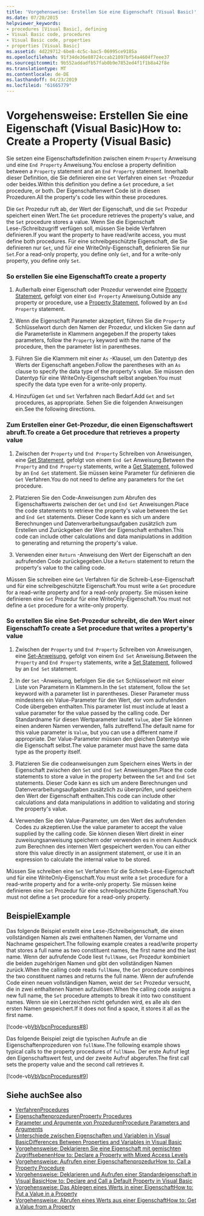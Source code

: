```yaml
---
title: 'Vorgehensweise: Erstellen Sie eine Eigenschaft (Visual Basic)'
ms.date: 07/20/2015
helpviewer_keywords:
- procedures [Visual Basic], defining
- Visual Basic code, procedures
- Visual Basic code, properties
- properties [Visual Basic]
ms.assetid: 4d229712-6be8-4c5c-bac5-06995ce9185a
ms.openlocfilehash: 91f34de36e88724ccab21097bf54a4604f7eee37
ms.sourcegitcommit: 9b552addadfb57fab0b9e7852ed4f1f1b8a42f8e
ms.translationtype: MT
ms.contentlocale: de-DE
ms.lasthandoff: 04/23/2019
ms.locfileid: "61665779"
---
```

# <a name="how-to-create-a-property-visual-basic"></a><span data-ttu-id="9efed-102">Vorgehensweise: Erstellen Sie eine Eigenschaft (Visual Basic)</span><span class="sxs-lookup"><span data-stu-id="9efed-102">How to: Create a Property (Visual Basic)</span></span>
<span data-ttu-id="9efed-103">Sie setzen eine Eigenschaftsdefinition zwischen einem `Property` Anweisung und eine `End Property` Anweisung.</span><span class="sxs-lookup"><span data-stu-id="9efed-103">You enclose a property definition between a `Property` statement and an `End Property` statement.</span></span> <span data-ttu-id="9efed-104">Innerhalb dieser Definition, die Sie definieren eine `Get` Verfahren einen `Set` -Prozedur oder beides.</span><span class="sxs-lookup"><span data-stu-id="9efed-104">Within this definition you define a `Get` procedure, a `Set` procedure, or both.</span></span> <span data-ttu-id="9efed-105">Der Eigenschaftenwert Code ist in diesen Prozeduren.</span><span class="sxs-lookup"><span data-stu-id="9efed-105">All the property's code lies within these procedures.</span></span>  
  
 <span data-ttu-id="9efed-106">Die `Get` Prozedur ruft ab, der Wert der Eigenschaft, und die `Set` Prozedur speichert einen Wert.</span><span class="sxs-lookup"><span data-stu-id="9efed-106">The `Get` procedure retrieves the property's value, and the `Set` procedure stores a value.</span></span> <span data-ttu-id="9efed-107">Wenn Sie die Eigenschaft Lese-/Schreibzugriff verfügen soll, müssen Sie beide Verfahren definieren.</span><span class="sxs-lookup"><span data-stu-id="9efed-107">If you want the property to have read/write access, you must define both procedures.</span></span> <span data-ttu-id="9efed-108">Für eine schreibgeschützte Eigenschaft, die Sie definieren nur `Get`, und für eine WriteOnly-Eigenschaft, definieren Sie nur `Set`.</span><span class="sxs-lookup"><span data-stu-id="9efed-108">For a read-only property, you define only `Get`, and for a write-only property, you define only `Set`.</span></span>  
  
### <a name="to-create-a-property"></a><span data-ttu-id="9efed-109">So erstellen Sie eine Eigenschaft</span><span class="sxs-lookup"><span data-stu-id="9efed-109">To create a property</span></span>  
  
1. <span data-ttu-id="9efed-110">Außerhalb einer Eigenschaft oder Prozedur verwendet eine [Property Statement](../../../../visual-basic/language-reference/statements/property-statement.md), gefolgt von einer `End Property` Anweisung.</span><span class="sxs-lookup"><span data-stu-id="9efed-110">Outside any property or procedure, use a [Property Statement](../../../../visual-basic/language-reference/statements/property-statement.md), followed by an `End Property` statement.</span></span>  
  
2. <span data-ttu-id="9efed-111">Wenn die Eigenschaft Parameter akzeptiert, führen Sie die `Property` Schlüsselwort durch den Namen der Prozedur, und klicken Sie dann auf die Parameterliste in Klammern angegeben.</span><span class="sxs-lookup"><span data-stu-id="9efed-111">If the property takes parameters, follow the `Property` keyword with the name of the procedure, then the parameter list in parentheses.</span></span>  
  
3. <span data-ttu-id="9efed-112">Führen Sie die Klammern mit einer `As` -Klausel, um den Datentyp des Werts der Eigenschaft angeben.</span><span class="sxs-lookup"><span data-stu-id="9efed-112">Follow the parentheses with an `As` clause to specify the data type of the property's value.</span></span> <span data-ttu-id="9efed-113">Sie müssen den Datentyp für eine WriteOnly-Eigenschaft selbst angeben.</span><span class="sxs-lookup"><span data-stu-id="9efed-113">You must specify the data type even for a write-only property.</span></span>  
  
4. <span data-ttu-id="9efed-114">Hinzufügen `Get` und `Set` Verfahren nach Bedarf.</span><span class="sxs-lookup"><span data-stu-id="9efed-114">Add `Get` and `Set` procedures, as appropriate.</span></span> <span data-ttu-id="9efed-115">Sehen Sie die folgenden Anweisungen ein.</span><span class="sxs-lookup"><span data-stu-id="9efed-115">See the following directions.</span></span>  
  
### <a name="to-create-a-get-procedure-that-retrieves-a-property-value"></a><span data-ttu-id="9efed-116">Zum Erstellen einer Get-Prozedur, die einen Eigenschaftswert abruft.</span><span class="sxs-lookup"><span data-stu-id="9efed-116">To create a Get procedure that retrieves a property value</span></span>  
  
1. <span data-ttu-id="9efed-117">Zwischen der `Property` und `End Property` Schreiben von Anweisungen, eine [Get Statement](../../../../visual-basic/language-reference/statements/get-statement.md), gefolgt von einem `End Get` Anweisung.</span><span class="sxs-lookup"><span data-stu-id="9efed-117">Between the `Property` and `End Property` statements, write a [Get Statement](../../../../visual-basic/language-reference/statements/get-statement.md), followed by an `End Get` statement.</span></span> <span data-ttu-id="9efed-118">Sie müssen keine Parameter für definieren die `Get` Verfahren.</span><span class="sxs-lookup"><span data-stu-id="9efed-118">You do not need to define any parameters for the `Get` procedure.</span></span>  
  
2. <span data-ttu-id="9efed-119">Platzieren Sie den Code-Anweisungen zum Abrufen des Eigenschaftswerts zwischen der `Get` und `End Get` Anweisungen.</span><span class="sxs-lookup"><span data-stu-id="9efed-119">Place the code statements to retrieve the property's value between the `Get` and `End Get` statements.</span></span> <span data-ttu-id="9efed-120">Dieser Code kann es sich um andere Berechnungen und Datenverarbeitungsaufgaben zusätzlich zum Erstellen und Zurückgeben der Wert der Eigenschaft enthalten.</span><span class="sxs-lookup"><span data-stu-id="9efed-120">This code can include other calculations and data manipulations in addition to generating and returning the property's value.</span></span>  
  
3. <span data-ttu-id="9efed-121">Verwenden einer `Return` -Anweisung den Wert der Eigenschaft an den aufrufenden Code zurückgegeben.</span><span class="sxs-lookup"><span data-stu-id="9efed-121">Use a `Return` statement to return the property's value to the calling code.</span></span>  
  
 <span data-ttu-id="9efed-122">Müssen Sie schreiben eine `Get` Verfahren für die Schreib-Lese-Eigenschaft und für eine schreibgeschützte Eigenschaft.</span><span class="sxs-lookup"><span data-stu-id="9efed-122">You must write a `Get` procedure for a read-write property and for a read-only property.</span></span> <span data-ttu-id="9efed-123">Sie müssen keine definieren eine `Get` Prozedur für eine WriteOnly-Eigenschaft.</span><span class="sxs-lookup"><span data-stu-id="9efed-123">You must not define a `Get` procedure for a write-only property.</span></span>  
  
### <a name="to-create-a-set-procedure-that-writes-a-propertys-value"></a><span data-ttu-id="9efed-124">So erstellen Sie eine Set-Prozedur schreibt, die den Wert einer Eigenschaft</span><span class="sxs-lookup"><span data-stu-id="9efed-124">To create a Set procedure that writes a property's value</span></span>  
  
1. <span data-ttu-id="9efed-125">Zwischen der `Property` und `End Property` Schreiben von Anweisungen, eine [Set-Anweisung](../../../../visual-basic/language-reference/statements/set-statement.md), gefolgt von einem `End Set` Anweisung.</span><span class="sxs-lookup"><span data-stu-id="9efed-125">Between the `Property` and `End Property` statements, write a [Set Statement](../../../../visual-basic/language-reference/statements/set-statement.md), followed by an `End Set` statement.</span></span>  
  
2. <span data-ttu-id="9efed-126">In der `Set` -Anweisung, befolgen Sie die `Set` Schlüsselwort mit einer Liste von Parametern in Klammern.</span><span class="sxs-lookup"><span data-stu-id="9efed-126">In the `Set` statement, follow the `Set` keyword with a parameter list in parentheses.</span></span> <span data-ttu-id="9efed-127">Dieser Parameter muss mindestens ein Value-Parameter für den Wert, der vom aufrufenden Code übergeben enthalten.</span><span class="sxs-lookup"><span data-stu-id="9efed-127">This parameter list must include at least a value parameter for the value passed by the calling code.</span></span> <span data-ttu-id="9efed-128">Der Standardname für diesen Wertparameter lautet `Value`, aber Sie können einen anderen Namen verwenden, falls zutreffend.</span><span class="sxs-lookup"><span data-stu-id="9efed-128">The default name for this value parameter is `Value`, but you can use a different name if appropriate.</span></span> <span data-ttu-id="9efed-129">Der Value-Parameter müssen den gleichen Datentyp wie die Eigenschaft selbst.</span><span class="sxs-lookup"><span data-stu-id="9efed-129">The value parameter must have the same data type as the property itself.</span></span>  
  
3. <span data-ttu-id="9efed-130">Platzieren Sie die codeanweisungen zum Speichern eines Werts in der Eigenschaft zwischen den `Set` und `End Set` Anweisungen.</span><span class="sxs-lookup"><span data-stu-id="9efed-130">Place the code statements to store a value in the property between the `Set` and `End Set` statements.</span></span> <span data-ttu-id="9efed-131">Dieser Code kann es sich um andere Berechnungen und Datenverarbeitungsaufgaben zusätzlich zu überprüfen, und speichern den Wert der Eigenschaft enthalten.</span><span class="sxs-lookup"><span data-stu-id="9efed-131">This code can include other calculations and data manipulations in addition to validating and storing the property's value.</span></span>  
  
4. <span data-ttu-id="9efed-132">Verwenden Sie den Value-Parameter, um den Wert des aufrufenden Codes zu akzeptieren.</span><span class="sxs-lookup"><span data-stu-id="9efed-132">Use the value parameter to accept the value supplied by the calling code.</span></span> <span data-ttu-id="9efed-133">Sie können diesen Wert direkt in einer zuweisungsanweisung speichern oder verwenden es in einem Ausdruck zum Berechnen des internen Wert gespeichert werden.</span><span class="sxs-lookup"><span data-stu-id="9efed-133">You can either store this value directly in an assignment statement, or use it in an expression to calculate the internal value to be stored.</span></span>  
  
 <span data-ttu-id="9efed-134">Müssen Sie schreiben eine `Set` Verfahren für die Schreib-Lese-Eigenschaft und für eine WriteOnly-Eigenschaft.</span><span class="sxs-lookup"><span data-stu-id="9efed-134">You must write a `Set` procedure for a read-write property and for a write-only property.</span></span> <span data-ttu-id="9efed-135">Sie müssen keine definieren eine `Set` Prozedur für eine schreibgeschützte Eigenschaft.</span><span class="sxs-lookup"><span data-stu-id="9efed-135">You must not define a `Set` procedure for a read-only property.</span></span>  
  
## <a name="example"></a><span data-ttu-id="9efed-136">Beispiel</span><span class="sxs-lookup"><span data-stu-id="9efed-136">Example</span></span>  
 <span data-ttu-id="9efed-137">Das folgende Beispiel erstellt eine Lese-/Schreibeigenschaft, die einen vollständigen Namen als zwei enthaltenen Namen, der Vorname und Nachname gespeichert.</span><span class="sxs-lookup"><span data-stu-id="9efed-137">The following example creates a read/write property that stores a full name as two constituent names, the first name and the last name.</span></span> <span data-ttu-id="9efed-138">Wenn der aufrufende Code liest `fullName`, `Get` Prozedur kombiniert die beiden zugehörigen Namen und gibt den vollständigen Namen zurück.</span><span class="sxs-lookup"><span data-stu-id="9efed-138">When the calling code reads `fullName`, the `Get` procedure combines the two constituent names and returns the full name.</span></span> <span data-ttu-id="9efed-139">Wenn der aufrufende Code einen neuen vollständigen Namen, weist der `Set` Prozedur versucht, die in zwei enthaltenen Namen aufzulösen.</span><span class="sxs-lookup"><span data-stu-id="9efed-139">When the calling code assigns a new full name, the `Set` procedure attempts to break it into two constituent names.</span></span> <span data-ttu-id="9efed-140">Wenn sie ein Leerzeichen nicht gefunden wird, es alle als den ersten Namen gespeichert.</span><span class="sxs-lookup"><span data-stu-id="9efed-140">If it does not find a space, it stores it all as the first name.</span></span>  
  
 [!code-vb[VbVbcnProcedures#8](~/samples/snippets/visualbasic/VS_Snippets_VBCSharp/VbVbcnProcedures/VB/Class1.vb#8)]  
  
 <span data-ttu-id="9efed-141">Das folgende Beispiel zeigt die typischen Aufrufe an die Eigenschaftenprozeduren von `fullName`.</span><span class="sxs-lookup"><span data-stu-id="9efed-141">The following example shows typical calls to the property procedures of `fullName`.</span></span> <span data-ttu-id="9efed-142">Der erste Aufruf legt den Eigenschaftswert fest, und der zweite Aufruf abgerufen.</span><span class="sxs-lookup"><span data-stu-id="9efed-142">The first call sets the property value and the second call retrieves it.</span></span>  
  
 [!code-vb[VbVbcnProcedures#9](~/samples/snippets/visualbasic/VS_Snippets_VBCSharp/VbVbcnProcedures/VB/Class1.vb#9)]  
  
## <a name="see-also"></a><span data-ttu-id="9efed-143">Siehe auch</span><span class="sxs-lookup"><span data-stu-id="9efed-143">See also</span></span>

- [<span data-ttu-id="9efed-144">Verfahren</span><span class="sxs-lookup"><span data-stu-id="9efed-144">Procedures</span></span>](./index.md)
- [<span data-ttu-id="9efed-145">Eigenschaftenprozeduren</span><span class="sxs-lookup"><span data-stu-id="9efed-145">Property Procedures</span></span>](./property-procedures.md)
- [<span data-ttu-id="9efed-146">Parameter und Argumente von Prozeduren</span><span class="sxs-lookup"><span data-stu-id="9efed-146">Procedure Parameters and Arguments</span></span>](./procedure-parameters-and-arguments.md)
- [<span data-ttu-id="9efed-147">Unterschiede zwischen Eigenschaften und Variablen in Visual Basic</span><span class="sxs-lookup"><span data-stu-id="9efed-147">Differences Between Properties and Variables in Visual Basic</span></span>](./differences-between-properties-and-variables.md)
- [<span data-ttu-id="9efed-148">Vorgehensweise: Deklarieren Sie eine Eigenschaft mit gemischten Zugriffsebenen</span><span class="sxs-lookup"><span data-stu-id="9efed-148">How to: Declare a Property with Mixed Access Levels</span></span>](./how-to-declare-a-property-with-mixed-access-levels.md)
- [<span data-ttu-id="9efed-149">Vorgehensweise: Aufrufen einer Eigenschaftenprozedur</span><span class="sxs-lookup"><span data-stu-id="9efed-149">How to: Call a Property Procedure</span></span>](./how-to-call-a-property-procedure.md)
- [<span data-ttu-id="9efed-150">Vorgehensweise: Deklarieren und Aufrufen einer Standardeigenschaft in Visual Basic</span><span class="sxs-lookup"><span data-stu-id="9efed-150">How to: Declare and Call a Default Property in Visual Basic</span></span>](./how-to-declare-and-call-a-default-property.md)
- [<span data-ttu-id="9efed-151">Vorgehensweise: Das Ablegen eines Werts in einer Eigenschaft</span><span class="sxs-lookup"><span data-stu-id="9efed-151">How to: Put a Value in a Property</span></span>](./how-to-put-a-value-in-a-property.md)
- [<span data-ttu-id="9efed-152">Vorgehensweise: Abrufen eines Werts aus einer Eigenschaft</span><span class="sxs-lookup"><span data-stu-id="9efed-152">How to: Get a Value from a Property</span></span>](./how-to-get-a-value-from-a-property.md)
